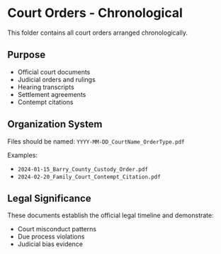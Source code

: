 # Court Orders - Chronological

This folder contains all court orders arranged chronologically.

## Purpose
- Official court documents
- Judicial orders and rulings
- Hearing transcripts
- Settlement agreements
- Contempt citations

## Organization System
Files should be named: `YYYY-MM-DD_CourtName_OrderType.pdf`

Examples:
- `2024-01-15_Barry_County_Custody_Order.pdf`
- `2024-02-20_Family_Court_Contempt_Citation.pdf`

## Legal Significance
These documents establish the official legal timeline and demonstrate:
- Court misconduct patterns
- Due process violations
- Judicial bias evidence
